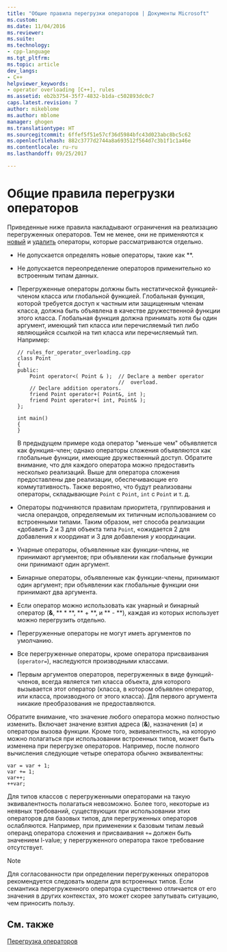 ```yaml
---
title: "Общие правила перегрузки операторов | Документы Microsoft"
ms.custom: 
ms.date: 11/04/2016
ms.reviewer: 
ms.suite: 
ms.technology:
- cpp-language
ms.tgt_pltfrm: 
ms.topic: article
dev_langs:
- C++
helpviewer_keywords:
- operator overloading [C++], rules
ms.assetid: eb2b3754-35f7-4832-b1da-c502893dc0c7
caps.latest.revision: 7
author: mikeblome
ms.author: mblome
manager: ghogen
ms.translationtype: HT
ms.sourcegitcommit: 6ffef5f51e57cf36d5984bfc43d023abc8bc5c62
ms.openlocfilehash: 882c3777d2744a8a693512f564d7c3b1f1c1a46e
ms.contentlocale: ru-ru
ms.lasthandoff: 09/25/2017

---
```

# <a name="general-rules-for-operator-overloading"></a>Общие правила перегрузки операторов
Приведенные ниже правила накладывают ограничения на реализацию перегруженных операторов. Тем не менее, они не применяются к [новый](../cpp/new-operator-cpp.md) и [удалить](../cpp/delete-operator-cpp.md) операторы, которые рассматриваются отдельно.  
  
-   Не допускается определять новые операторы, такие как **.  
  
-   Не допускается переопределение операторов применительно ко встроенным типам данных.  
  
-   Перегруженные операторы должны быть нестатической функцией-членом класса или глобальной функцией. Глобальная функция, которой требуется доступ к частным или защищенным членам класса, должна быть объявлена в качестве дружественной функции этого класса. Глобальная функция должна принимать хотя бы один аргумент, имеющий тип класса или перечисляемый тип либо являющийся ссылкой на тип класса или перечисляемый тип. Например:  
  
    ```  
    // rules_for_operator_overloading.cpp  
    class Point  
    {  
    public:  
        Point operator<( Point & );  // Declare a member operator   
                                     //  overload.  
        // Declare addition operators.  
        friend Point operator+( Point&, int );  
        friend Point operator+( int, Point& );  
    };  
  
    int main()  
    {  
    }  
    ```  
  
     В предыдущем примере кода оператор "меньше чем" объявляется как функция-член; однако операторы сложения объявляются как глобальные функции, имеющие дружественный доступ. Обратите внимание, что для каждого оператора можно предоставить несколько реализаций. Выше для оператора сложения предоставлены две реализации, обеспечивающие его коммутативность. Также вероятно, что будут реализованы операторы, складывающие `Point` с `Point`, `int` с `Point` и т. д.  
  
-   Операторы подчиняются правилам приоритета, группирования и числа операндов, определяемым их типичным использованием со встроенными типами. Таким образом, нет способа реализации «добавить 2 и 3 для объекта типа `Point`, «ожидается 2 для добавления *x* координат и 3 для добавления *y* координации.  
  
-   Унарные операторы, объявленные как функции-члены, не принимают аргументов; при объявлении как глобальные функции они принимают один аргумент.  
  
-   Бинарные операторы, объявленные как функции-члены, принимают один аргумент; при объявлении как глобальные функции они принимают два аргумента.  
  
-   Если оператор можно использовать как унарный и бинарный оператор (**&**, ** \* **, ** + **, и ** - **), каждая из которых использует можно перегрузить отдельно.  
  
-   Перегруженные операторы не могут иметь аргументов по умолчанию.  
  
-   Все перегруженные операторы, кроме оператора присваивания (`operator=`), наследуются производными классами.  
  
-   Первым аргументов операторов, перегруженных в виде функций-членов, всегда является тип класса объекта, для которого вызывается этот оператор (класса, в котором объявлен оператор, или класса, производного от этого класса). Для первого аргумента никакие преобразования не предоставляются.  
  
 Обратите внимание, что значение любого оператора можно полностью изменить. Включает значение взятия адреса (**&**), назначения (**=**) и операторы вызова функции. Кроме того, эквивалентность, на которую можно полагаться при использовании встроенных типов, может быть изменена при перегрузке операторов. Например, после полного вычисления следующие четыре оператора обычно эквивалентны:  
  
```  
var = var + 1;  
var += 1;  
var++;  
++var;  
```  
  
 Для типов классов с перегруженными операторами на такую эквивалентность полагаться невозможно. Более того, некоторые из неявных требований, существующих при использовании этих операторов для базовых типов, для перегруженных операторов ослабляются. Например, при применении к базовым типам левый операнд оператора сложения и присваивания `+=` должен быть значением l-value; у перегруженного оператора такое требование отсутствует.  
  
> [!NOTE]
>  Для согласованности при определении перегруженных операторов рекомендуется следовать модели для встроенных типов. Если семантика перегруженного оператора существенно отличается от его значения в других контекстах, это может скорее запутывать ситуацию, чем приносить пользу.  
  
## <a name="see-also"></a>См. также  
 [Перегрузка операторов](../cpp/operator-overloading.md)
